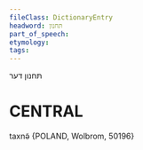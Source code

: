 ```yaml
---
fileClass: DictionaryEntry
headword: תּחנון
part_of_speech: 
etymology: 
tags: 
---
```

תּחנון
דער

CENTRAL
========

taxnə̃ {POLAND, Wolbrom, 50196}
